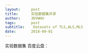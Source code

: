```yaml
---
layout:     post
title:      实验数据集共享
author:     3DVWHU
tags: 		post
subtitle:  	 Datasets of TLS,ALS,MLS
date:       2018-09-01
---
```

<!-- Start Writing Below in Markdown -->


实验数据集 百度云盘：

